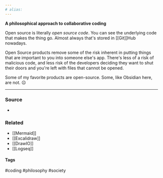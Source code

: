 ```yaml
---
# alias:
---
```

**A philosophical approach to collaborative coding**

Open source is literally *open source code*. You can see the underlying code that makes the thing go. Almost always that's stored in [[Git]]Hub nowadays. 

Open Source products remove some of the risk inherent in putting things that are important to you into someone else's app. There's less of a risk of malicious code, and less risk of the developers deciding they want to shut their doors and you're left with files that cannot be opened.

Some of my favorite products are open-source. Some, like Obsidian here, are not. ☹️

---
### Source
- 

### Related
- [[Mermaid]]
- [[Excalidraw]]
- [[DrawIO]]
- [[Logseq]]

#### Tags
#coding #philosophy #society 